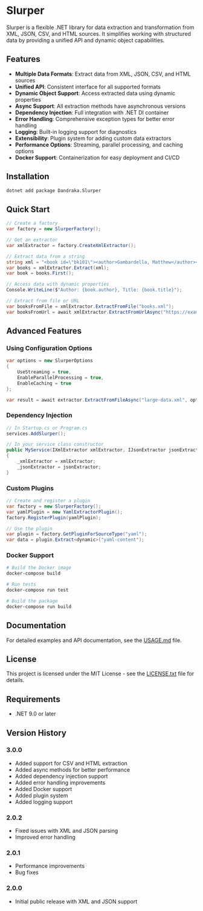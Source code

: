 # Slurper

Slurper is a flexible .NET library for data extraction and transformation from XML, JSON, CSV, and HTML sources. It simplifies working with structured data by providing a unified API and dynamic object capabilities.

## Features

- **Multiple Data Formats**: Extract data from XML, JSON, CSV, and HTML sources
- **Unified API**: Consistent interface for all supported formats
- **Dynamic Object Support**: Access extracted data using dynamic properties
- **Async Support**: All extraction methods have asynchronous versions
- **Dependency Injection**: Full integration with .NET DI container
- **Error Handling**: Comprehensive exception types for better error handling
- **Logging**: Built-in logging support for diagnostics
- **Extensibility**: Plugin system for adding custom data extractors
- **Performance Options**: Streaming, parallel processing, and caching options
- **Docker Support**: Containerization for easy deployment and CI/CD

## Installation

```bash
dotnet add package Dandraka.Slurper
```

## Quick Start

```csharp
// Create a factory
var factory = new SlurperFactory();

// Get an extractor
var xmlExtractor = factory.CreateXmlExtractor();

// Extract data from a string
string xml = "<book id=\"bk101\"><author>Gambardella, Matthew</author><title>XML Developer Guide</title></book>";
var books = xmlExtractor.Extract(xml);
var book = books.First();

// Access data with dynamic properties
Console.WriteLine($"Author: {book.author}, Title: {book.title}");

// Extract from file or URL
var booksFromFile = xmlExtractor.ExtractFromFile("books.xml");
var booksFromUrl = await xmlExtractor.ExtractFromUrlAsync("https://example.com/books.xml");
```

## Advanced Features

### Using Configuration Options

```csharp
var options = new SlurperOptions
{
    UseStreaming = true,
    EnableParallelProcessing = true,
    EnableCaching = true
};

var result = await extractor.ExtractFromFileAsync("large-data.xml", options);
```

### Dependency Injection

```csharp
// In Startup.cs or Program.cs
services.AddSlurper();

// In your service class constructor
public MyService(IXmlExtractor xmlExtractor, IJsonExtractor jsonExtractor)
{
    _xmlExtractor = xmlExtractor;
    _jsonExtractor = jsonExtractor;
}
```

### Custom Plugins

```csharp
// Create and register a plugin
var factory = new SlurperFactory();
var yamlPlugin = new YamlExtractorPlugin();
factory.RegisterPlugin(yamlPlugin);

// Use the plugin
var plugin = factory.GetPluginForSourceType("yaml");
var data = plugin.Extract<dynamic>("yaml-content");
```

### Docker Support

```bash
# Build the Docker image
docker-compose build

# Run tests
docker-compose run test

# Build the package
docker-compose run build
```

## Documentation

For detailed examples and API documentation, see the [USAGE.md](USAGE.md) file.

## License

This project is licensed under the MIT License - see the [LICENSE.txt](LICENSE.txt) file for details.

## Requirements

- .NET 9.0 or later

## Version History

### 3.0.0

- Added support for CSV and HTML extraction
- Added async methods for better performance
- Added dependency injection support
- Added error handling improvements
- Added Docker support
- Added plugin system
- Added logging support

### 2.0.2

- Fixed issues with XML and JSON parsing
- Improved error handling

### 2.0.1

- Performance improvements
- Bug fixes

### 2.0.0

- Initial public release with XML and JSON support
